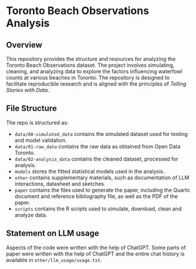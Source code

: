# Toronto Beach Observations Analysis

## Overview

This repository provides the structure and resources for analyzing the Toronto Beach Observations dataset. The project involves simulating, cleaning, and analyzing data to explore the factors influencing waterfowl counts at various beaches in Toronto. The repository is designed to facilitate reproducible research and is aligned with the principles of *Telling Stories with Data*.


## File Structure

The repo is structured as:

-   `data/00-simulated_data` contains the simulated dataset used for testing and model validation.
-   `data/01-raw_data` contains the raw data as obtained from Open Data Toronto.
-   `data/02-analysis_data` contains the cleaned dataset, processed for analysis.
-   `models` stores the fitted statistical models used in the analysis. 
-   `other` contains supplementary materials, such as documentation of LLM interactions, datasheet and sketches.
-   `paper` contains the files used to generate the paper, including the Quarto document and reference bibliography file, as well as the PDF of the paper. 
-   `scripts` contains the R scripts used to simulate, download, clean and analyze data.


## Statement on LLM usage

Aspects of the code were written with the help of ChatGPT. Some parts of paper were written with the help of ChatGPT and the entire chat history is available in `other/llm_usage/usage.txt`.

